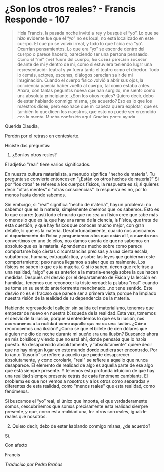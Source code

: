 # ¿Son los otros reales? - Francis Responde - 107

>Hola Francis, la pasada noche invité al rey y busqué el “yo”. Lo que se hizo evidente fue que el “yo” no es local, no está localizado en este cuerpo. El cuerpo se volvió irreal, y todo lo que había era "yo". Ocurrían pensamientos. Lo que era “yo” se esconde dentro del cuerpo o parece hacerlo, pareciendo ser una persona pensando. Como el “mi” (me) fuera del cuerpo, las cosas parecían suceder delante de mi y dentro de mi, como si estuviera teniendo lugar una representación teatral y yo fuera tanto el teatro como el director. Todo lo demás, actores, escenas, diálogos parecían salir de mi imaginación. Cuando el cuerpo físico volvió a abrir sus ojos, la conciencia parecía haber vuelto al cuerpo, tal como estaba antes. Ahora, con tantas peguntas nueva que han surgido, me siento como una absoluta principiante. ¿Son los otros reales? Quiero decir, debo de estar hablando conmigo misma, ¿de acuerdo? Eso es lo que los maestros dicen, pero eso hace que mi cabeza quiera explotar, que es también lo que dicen los maestros, que esto no puede ser entendido con la mente. Mucha confusión aquí. Gracias por tu ayuda.

Querida Claudia,

Perdón por el retraso en contestarte.

Hiciste dos preguntas:

1. ¿Son los otros reales?

El adjetivo "real" tiene varios significados.

En nuestra cultura materialista, a menudo significa "hecho de materia". Tu pregunta se convierte entonces en "¿Están los otros hechos de materia?” Si por “los otros" te refieres a los cuerpos físicos, la respuesta es si; si quieres decir "otras mentes" o "otras consciencias", la respuesta es no, por lo menos hasta donde sabemos.

Sin embargo, si "real" significa "hecho de materia", hay un problema: no sabemos que es la materia, simplemente creemos que los sabemos. Esto es lo que ocurre: (casi) todo el mundo que no sea un físico cree que sabe más o menos lo que es la, que hay una rama de la ciencia, la Física, que trata de esta cuestión, y que hay físicos que conocen mucho mejor, con gran detalle, lo que es la materia. Desafortunadamente, cuando nos acercamos al departamento de Física y preguntamos a los que están allí, o cuando nos convertimos en uno de ellos, nos damos cuenta de que no sabemos en absoluto que es la materia. Aprendemos mucho sobre como parece comportarse bajo ciertas circunstancias precisas y a una cierta escala, subatómica, humana, extragaláctica, y sobre las leyes que gobiernan este comportamiento; pero nunca llegamos a saber que es realmente. Los físicos no saben lo que es la materia. O si lo saben, tienen que referirse a una realidad, “algo” que es anterior a la materia-energía sobre la que hacen medidas. Después del desvío por el departamento de Física y la lección en humildad, tenemos que reconocer la triste verdad: la palabra "real", cuando se toma en su sentido anteriormente mencionado…no tiene sentido. Este desvío no es el fracaso que parece ser a primera vista, porque ha limpiado nuestra visión de la realidad de su dependencia de la materia.

Habiendo regresado del callejón sin salida del materialismo, tenemos que empezar de nuevo en nuestra búsqueda de la realidad. Esta vez, tomemos el desvío de la ilusión, porque si entendemos lo que es la ilusión, nos acercaremos a la realidad como aquello que no es una ilusión. ¿Cómo reconocemos una ilusión? ¿Como sé que el billete de cien dólares que alguien me dio de noche durante mi sueño era una ilusión? Buscando ahora en mis bolsillos y viendo que no está ahí, donde pensaba que lo había puesto. Ha desaparecido absolutamente, y "absolutamente" quiere decir que no hay ningún lugar en este mundo donde pudiera ser encontrado. Por lo tanto "ilusorio" se refiere a aquello que puede desaparecer absolutamente, y como corolario, "real" se refiere a aquello que nunca desaparece. El elemento de realidad de algo es aquella parte de ese algo que está siempre presente. Y tenemos esta profunda intuición de que hay una realidad siempre presente detrás de cada fenómeno cambiante. El problema es que nos vemos a nosotros y a los otros como separados y diferentes de esta realidad, como "menos reales" que esta realidad, como fenómenos.

Si buscamos el “yo” real, el único que importa, el que verdaderamente somos, descubriremos que somos precisamente esta realidad siempre presente, y que, como esta realidad una, los otros son reales, igual de reales que nosotros.

2. Quiero decir, debo de estar hablando conmigo misma, ¿de acuerdo?

Si.

Con afecto

Francis

_Traducido por Pedro Brañas_

